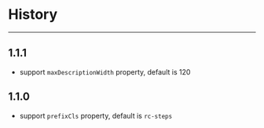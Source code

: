 # History
----

## 1.1.1

* support `maxDescriptionWidth` property, default is 120

## 1.1.0

* support `prefixCls` property, default is `rc-steps`